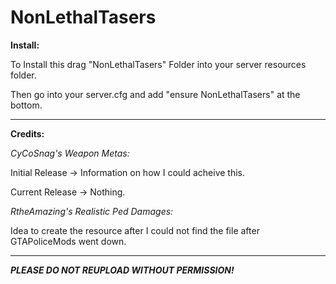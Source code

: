 # NonLethalTasers
**Install:**

To Install this drag "NonLethalTasers" Folder into your server resources folder.

Then go into your server.cfg and add "ensure NonLethalTasers" at the bottom.

--------------------------------------------------------------------------------

**Credits:**

*CyCoSnag's Weapon Metas:*

Initial Release -> Information on how I could acheive this.

Current Release -> Nothing.

*RtheAmazing's Realistic Ped Damages:*

Idea to create the resource after I could not find the file after GTAPoliceMods went down.

--------------------------------------------------------------------------------

__***PLEASE DO NOT REUPLOAD WITHOUT PERMISSION!***__
